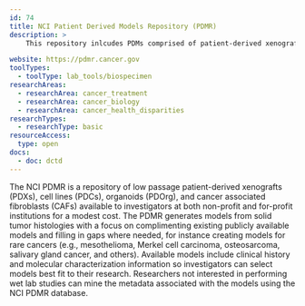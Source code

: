```yaml
---
id: 74
title: NCI Patient Derived Models Repository (PDMR)
description: >
    This repository inlcudes PDMs comprised of patient-derived xenografts (PDXs) and *in vitro* patient-derived cell cultures (PDCs), including mixed cell populations, clonal cell lines, and fibroblast cell lines.

website: https://pdmr.cancer.gov
toolTypes:
  - toolType: lab_tools/biospecimen
researchAreas:
  - researchArea: cancer_treatment
  - researchArea: cancer_biology
  - researchArea: cancer_health_disparities
researchTypes:
  - researchType: basic
resourceAccess:
  type: open
docs:
  - doc: dctd
---
```

The NCI PDMR is a repository of low passage patient-derived xenografts (PDXs), cell lines (PDCs), organoids (PDOrg), and cancer associated fibroblasts (CAFs) available to investigators at both non-profit and for-profit institutions for a modest cost. The PDMR generates models from solid tumor histologies with a focus on complimenting existing publicly available models and filling in gaps where needed, for instance creating models for rare cancers (e.g., mesothelioma, Merkel cell carcinoma, osteosarcoma, salivary gland cancer, and others).  Available models include clinical history and molecular characterization information so investigators can select models best fit to their research.  Researchers not interested in performing wet lab studies can mine the metadata associated with the models using the NCI PDMR database.
